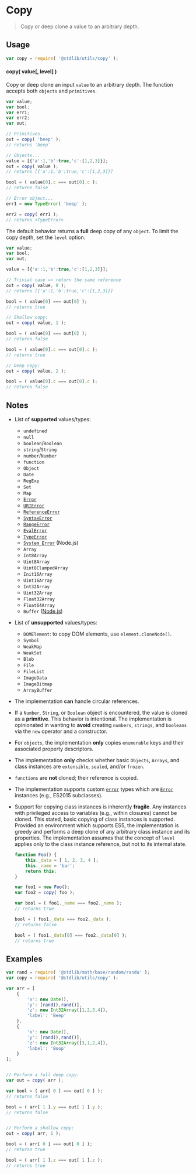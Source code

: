 Copy
===

> Copy or deep clone a value to an arbitrary depth.


<!-- <usage> -->

## Usage

``` javascript
var copy = require( '@stdlib/utils/copy' );
```

#### copy( value\[, level\] )

Copy or deep clone an input `value` to an arbitrary depth. The function accepts both `objects` and `primitives`.

``` javascript
var value;
var bool;
var err1;
var err2;
var out;

// Primitives...
out = copy( 'beep' );
// returns 'beep'

// Objects...
value = [{'a':1,'b':true,'c':[1,2,3]}];
out = copy( value );
// returns [{'a':1,'b':true,'c':[1,2,3]}]

bool = ( value[0].c === out[0].c );
// returns false

// Error object...
err1 = new TypeError( 'beep' );

err2 = copy( err1 );
// returns <TypeError>
```

The default behavior returns a __full__ deep copy of any `object`. To limit the copy depth, set the `level` option.

``` javascript
var value;
var bool;
var out;

value = [{'a':1,'b':true,'c':[1,2,3]}];

// Trivial case => return the same reference
out = copy( value, 0 );
// returns [{'a':1,'b':true,'c':[1,2,3]}]

bool = ( value[0] === out[0] );
// returns true

// Shallow copy:
out = copy( value, 1 );

bool = ( value[0] === out[0] );
// returns false

bool = ( value[0].c === out[0].c );
// returns true

// Deep copy:
out = copy( value, 2 );

bool = ( value[0].c === out[0].c );
// returns false
```

<!-- </usage> -->


<!-- <notes> -->

## Notes

* List of __supported__ values/types:

  - `undefined`
  - `null`
  - `boolean`/`Boolean`
  - `string`/`String`
  - `number`/`Number`
  - `function`
  - `Object`
  - `Date`
  - `RegExp`
  - `Set`
  - `Map`
  - [`Error`][js-error]
  - [`URIError`][js-uri-error]
  - [`ReferenceError`][js-reference-error]
  - [`SyntaxError`][js-syntax-error]
  - [`RangeError`][js-range-error]
  - [`EvalError`][js-eval-error]
  - [`TypeError`][js-type-error]
  - [`System Error`][node-system-error] (Node.js)
  - `Array`
  - `Int8Array`
  - `Uint8Array`
  - `Uint8ClampedArray`
  - `Init16Array`
  - `Uint16Array`
  - `Int32Array`
  - `Uint32Array`
  - `Float32Array`
  - `Float64Array`
  - `Buffer` ([Node.js][node-buffer])

* List of __unsupported__ values/types:

  - `DOMElement`: to copy DOM elements, use `element.cloneNode()`.
  - `Symbol`
  - `WeakMap`
  - `WeakSet`
  - `Blob`
  - `File`
  - `FileList`
  - `ImageData`
  - `ImageBitmap`
  - `ArrayBuffer`

* The implementation __can__ handle circular references.

* If a `Number`, `String`, or `Boolean` object is encountered, the value is cloned as a __primitive__. This behavior is intentional. The implementation is opinionated in wanting to __avoid__ creating `numbers`, `strings`, and `booleans` via the `new` operator and a constructor.

* For `objects`, the implementation __only__ copies `enumerable` keys and their associated property descriptors.

* The implementation __only__ checks whether basic `Objects`, `Arrays`, and class instances are `extensible`, `sealed`, and/or `frozen`.

* `functions` are __not__ cloned; their reference is copied.

* The implementation supports custom [`error`][js-error] types which are [`Error`][js-error] instances (e.g., ES2015 subclasses).

* Support for copying class instances is inherently __fragile__. Any instances with privileged access to variables (e.g., within closures) cannot be cloned. This stated, basic copying of class instances is supported. Provided an environment which supports ES5, the implementation is greedy and performs a deep clone of any arbitrary class instance and its properties. The implementation assumes that the concept of `level` applies only to the class instance reference, but not to its internal state.

  ``` javascript
  function Foo() {
      this._data = [ 1, 2, 3, 4 ];
      this._name = 'bar';
      return this;
  }

  var foo1 = new Foo();
  var foo2 = copy( foo );

  var bool = ( foo1._name === foo2._name );
  // returns true

  bool = ( foo1._data === foo2._data );
  // returns false

  bool = ( foo1._data[0] === foo2._data[0] );
  // returns true
  ```

<!-- </notes> -->


<!-- <examples> -->

## Examples

``` javascript
var rand = require( '@stdlib/math/base/random/randu' );
var copy = require( '@stdlib/utils/copy' );

var arr = [
    {
        'x': new Date(),
        'y': [rand(),rand()],
        'z': new Int32Array([1,2,3,4]),
        'label': 'Beep'
    },
    {
        'x': new Date(),
        'y': [rand(),rand()],
        'z': new Int32Array([3,1,2,4]),
        'label': 'Boop'
    }
];


// Perform a full deep copy:
var out = copy( arr );

var bool = ( arr[ 0 ] === out[ 0 ] );
// returns false

bool = ( arr[ 1 ].y === out[ 1 ].y );
// returns false


// Perform a shallow copy:
out = copy( arr, 1 );

bool = ( arr[ 0 ] === out[ 0 ] );
// returns true

bool = ( arr[ 1 ].z === out[ 1 ].z );
// returns true
```

<!-- </examples> -->


<!-- <links> -->

[js-error]: https://developer.mozilla.org/en-US/docs/Web/JavaScript/Reference/Global_Objects/Error
[js-type-error]: https://developer.mozilla.org/en-US/docs/Web/JavaScript/Reference/Global_Objects/TypeError
[js-syntax-error]: https://developer.mozilla.org/en-US/docs/Web/JavaScript/Reference/Global_Objects/SyntaxError
[js-range-error]: https://developer.mozilla.org/en-US/docs/Web/JavaScript/Reference/Global_Objects/RangeError
[js-reference-error]: https://developer.mozilla.org/en-US/docs/Web/JavaScript/Reference/Global_Objects/ReferenceError
[js-uri-error]: https://developer.mozilla.org/en-US/docs/Web/JavaScript/Reference/Global_Objects/URIError
[js-eval-error]: https://developer.mozilla.org/en-US/docs/Web/JavaScript/Reference/Global_Objects/EvalError
[node-system-error]: https://nodejs.org/api/errors.html#errors_class_system_error

[node-buffer]: http://nodejs.org/api/buffer.html

<!-- </links> -->
